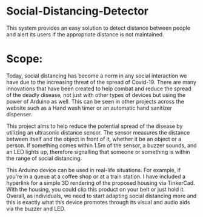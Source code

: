 # Social-Distancing-Detector
This system provides an easy solution to detect distance between people and alert its users if the appropriate distance is not maintained. 

# Scope:
Today, social distancing has become a norm in any social interaction we have due to the increasing threat of the spread of Covid-19. There are many innovations that have been created to help combat and reduce the spread of the deadly disease, not just with other types of devices but using the power of Arduino as well. This can be seen in other projects across the website such as a Hand wash timer or an automatic hand sanitizer dispenser.

This project aims to help reduce the potential spread of the disease by utilizing an ultrasonic distance sensor. The sensor measures the distance between itself and the object in front of it, whether it be an object or a person. If something comes within 1.5m of the sensor, a buzzer sounds, and an LED lights up, therefore signalling that someone or something is within the range of social distancing.

This Arduino device can be used in real-life situations. For example, if you're in a queue at a coffee shop or at a train station. I have included a hyperlink for a simple 3D rendering of the proposed housing via TinkerCad. With the housing, you could clip this product on your belt or just hold it.
Overall, as individuals, we need to start adapting social distancing more and this is exactly what this device promotes through its visual and audio aids via the buzzer and LED.
